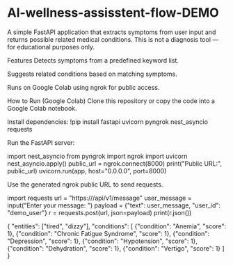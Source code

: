 # AI-wellness-assisstent-flow-DEMO
A simple FastAPI application that extracts symptoms from user input and returns possible related medical conditions.
This is not a diagnosis tool — for educational purposes only.

Features
Detects symptoms from a predefined keyword list.

Suggests related conditions based on matching symptoms.

Runs on Google Colab using ngrok for public access.

How to Run (Google Colab)
Clone this repository or copy the code into a Google Colab notebook.

Install dependencies:
!pip install fastapi uvicorn pyngrok nest_asyncio requests

Run the FastAPI server:

import nest_asyncio
from pyngrok import ngrok
import uvicorn
nest_asyncio.apply()
public_url = ngrok.connect(8000)
print("Public URL:", public_url)
uvicorn.run(app, host="0.0.0.0", port=8000)

Use the generated ngrok public URL to send requests.


import requests
url = "https://<ngrok-url>/api/v1/message"
user_message = input("Enter your message: ")
payload = {"text": user_message, "user_id": "demo_user"}
r = requests.post(url, json=payload)
print(r.json())

{
  "entities": ["tired", "dizzy"],
  "conditions": [
    {"condition": "Anemia", "score": 1},
    {"condition": "Chronic Fatigue Syndrome", "score": 1},
    {"condition": "Depression", "score": 1},
    {"condition": "Hypotension", "score": 1},
    {"condition": "Dehydration", "score": 1},
    {"condition": "Vertigo", "score": 1}
  ]
}
